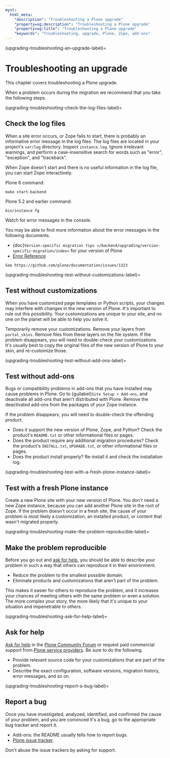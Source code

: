 ```yaml
---
myst:
  html_meta:
    "description": "Troubleshooting a Plone upgrade"
    "property=og:description": "Troubleshooting a Plone upgrade"
    "property=og:title": "Troubleshooting a Plone upgrade"
    "keywords": "Troubleshooting, upgrade, Plone, Zope, add-ons"
---
```


(upgrading-troubleshooting-an-upgrade-label)=

# Troubleshooting an upgrade

This chapter covers troubleshooting a Plone upgrade.

When a problem occurs during the migration we recommend that you take the following steps.


(upgrading-troubleshooting-check-the-log-files-label)=

## Check the log files

When a site error occurs, or Zope fails to start, there is probably an informative error message in the log files.
The log files are located in your project's `var/log` directory.
Inspect `instance.log`.
Ignore irrelevant warnings, and perform a case-insensitive search for words such as "error", "exception", and "traceback".

When Zope doesn't start and there is no useful information in the log file, you can start Zope interactively.

Plone 6 command:

```shell
make start-backend
```

Plone 5.2 and earlier command:

```shell
bin/instance fg
```

Watch for error messages in the console.

You may be able to find more information about the error messages in the following documents.

-   {doc}`Version-specific migration tips </backend/upgrading/version-specific-migration/index>` for your version of Plone
-   [Error Reference](https://5.docs.plone.org/appendices/error-reference.html)

```{todo}
See https://github.com/plone/documentation/issues/1323
```


(upgrading-troubleshooting-test-without-customizations-label)=

## Test without customizations

When you have customized page templates or Python scripts, your changes may interfere with changes in the new version of Plone.
It's important to rule out this possibility.
Your customizations are unique to your site, and no one on the planet will be able to help you solve it.

Temporarily remove your customizations.
Remove your layers from `portal_skins`.
Remove files from these layers on the file system.
If the problem disappears, you will need to double-check your customizations.
It's usually best to copy the original files of the new version of Plone to your skin, and re-customize those.


(upgrading-troubleshooting-test-without-add-ons-label)=

## Test without add-ons

Bugs or compatibility problems in add-ons that you have installed may cause problems in Plone.
Go to {guilabel}`Site Setup > Add-ons`, and deactivate all add-ons that aren't distributed with Plone.
Remove the deactivated add-ons from the packages of your Zope instance.

If the problem disappears, you will need to double-check the offending product.

-   Does it support the new version of Plone, Zope, and Python?
    Check the product's `README.txt` or other informational files or pages.
-   Does the product require any additional migration procedures?
    Check the product's `INSTALL.txt`, `UPGRADE.txt`, or other informational files or pages.
-   Does the product install properly?
    Re-install it and check the installation log.


(upgrading-troubleshooting-test-with-a-fresh-plone-instance-label)=

## Test with a fresh Plone instance

Create a new Plone site with your new version of Plone.
You don't need a new Zope instance, because you can add another Plone site in the root of Zope.
If the problem doesn't occur in a fresh site, the cause of your problem is most likely a customization, an installed product, or content that wasn't migrated properly.


(upgrading-troubleshooting-make-the-problem-reproducible-label)=

## Make the problem reproducible

Before you go out and [ask for help](https://plone.org/support/how-to-ask-for-help), you should be able to describe your problem in such a way that others can reproduce it in their environment.

-   Reduce the problem to the smallest possible domain.
-   Eliminate products and customizations that aren't part of the problem.

This makes it easier for others to reproduce the problem, and it increases your chances of meeting others with the same problem or even a solution.
The more complex your story, the more likely that it's unique to your situation and impenetrable to others.


(upgrading-troubleshooting-ask-for-help-label)=

## Ask for help

[Ask for help](https://plone.org/support/how-to-ask-for-help) in the [Plone Community Forum](https://community.plone.org/) or request paid commercial support from [Plone service providers](https://plone.org/providers).
Be sure to do the following.

-   Provide relevant source code for your customizations that are part of the problem.
-   Describe the exact configuration, software versions, migration history, error messages, and so on.


(upgrading-troubleshooting-report-a-bug-label)=

## Report a bug

Once you have investigated, analyzed, identified, and confirmed the cause of your problem, and you are convinced it's a bug, go to the appropriate bug tracker and report it.

-   Add-ons: the README usually tells how to report bugs.
-   [Plone issue tracker](https://github.com/plone/Products.CMFPlone/issues).

Don't abuse the issue trackers by asking for support.
